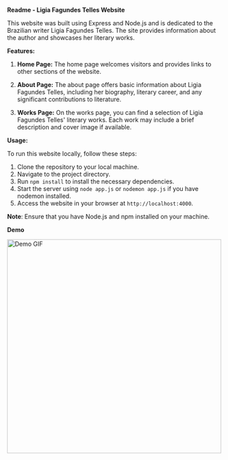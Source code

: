 **Readme - Ligia Fagundes Telles Website**

This website was built using Express and Node.js and is dedicated to the Brazilian writer Ligia Fagundes Telles. The site provides information about the author and showcases her literary works.

**Features:**

1. **Home Page:** The home page welcomes visitors and provides links to other sections of the website.

2. **About Page:** The about page offers basic information about Ligia Fagundes Telles, including her biography, literary career, and any significant contributions to literature.

3. **Works Page:** On the works page, you can find a selection of Ligia Fagundes Telles' literary works. Each work may include a brief description and cover image if available.

**Usage:**

To run this website locally, follow these steps:

1. Clone the repository to your local machine.
2. Navigate to the project directory.
3. Run `npm install` to install the necessary dependencies.
4. Start the server using `node app.js` or `nodemon app.js` if you have nodemon installed.
5. Access the website in your browser at `http://localhost:4000`.

**Note**: Ensure that you have Node.js and npm installed on your machine.

**Demo**

<img src="./public/images/Screen%20Recording%202023-10-05%20at%2017.11.47.gif" alt="Demo GIF" width="500">
